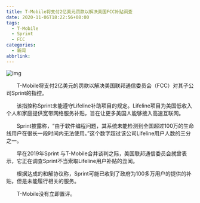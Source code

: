 ```yaml
---
title: T-Mobile将支付2亿美元罚款以解决美国FCC补贴调查
date: 2020-11-06T18:22:56+08:00
tags:
  - T-Mobile
  - Sprint
  - FCC
categories:
  - 新闻
abbrlink:
---
```


![img](https://cdn.jsdelivr.net/gh/yakeing/Documentation@main/Hexo/images/d258-kcpxnwv3619424.jpg)

　　T-Mobile将支付2亿美元的罚款以解决美国联邦通信委员会（FCC）对其子公司Sprint的指控。

　　该指控称Sprint未能遵守Lifeline补助项目的规定。Lifeline项目为美国低收入个人和家庭提供宽带网络服务补贴，旨在让更多美国人能够接入高速互联网。

　　Sprint披露称，“由于软件编程问题，其系统未能检测到全国超过100万的生命线用户在很长一段时间内无法使用。”这个数字超过该公司Lifeline用户人数的三分之一。

　　早在2019年Sprint 与T-Mobile合并谈判之际，美国联邦通信委员会就曾表示，它正在调查Sprint不当索取Lifeline用户补贴的丑闻。

　　根据达成的和解协议称，Sprint可能已收到了政府为100多万用户的提供的补贴，但是未能履行相关的服务。

　　T-Mobile没有立即置评。
